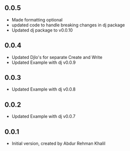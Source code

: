 ## 0.0.5

- Made formatting optional
- updated code to handle breaking changes in dj package
- Updated dj package to v0.0.10

## 0.0.4

- Updated DjIo's for separate Create and Write
- Updated Example with dj v0.0.9

## 0.0.3

- Updated Example with dj v0.0.8

## 0.0.2

- Updated Example with dj v0.0.7

## 0.0.1

- Initial version, created by Abdur Rehman Khalil
